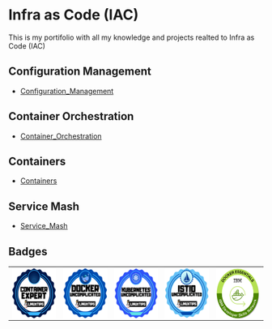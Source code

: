 # Infra as Code (IAC) #
This is my portifolio with all my knowledge and projects realted to Infra as Code (IAC)

## Configuration Management ##

* [Configuration_Management](Configuration_Management/summary.md)
  
## Container Orchestration ##

* [Container_Orchestration](Container_Orchestration/summary.md)

## Containers ##

* [Containers](Containers/summary.md)

## Service Mash ##

* [Service_Mash](Service_Mash/summary.md)


## Badges ##
<table width="100%" border="0">

  <tr>    
    <td><img src="Containers/Docker/images/container_expert_linux_tips_badge.png" width="100" height="100" align="left" /></td>
    <td><img src="Containers/Docker/images/uncomplicating_docker_linux_tips_badge.png" width="100" height="100" align="left"  /></td>
    <td><img src="Container_Orchestration/Kubernetes/images/Uncomplicating_kubernetes_LinuxTIPS_Badge.png" width="100" height="100" align="left"  /></td>
    <td><img src="Service_Mash/Istio/images/Uncomplicating_istio_LinuxTIPS_Badge.png" width="100" height="100" align="left"  /></td>
    <td><img src="Containers/Docker/images/Docker_Essentials_IBM_ISDN.png" width="100" height="100" align="left" /></td>
  </tr>

</table>